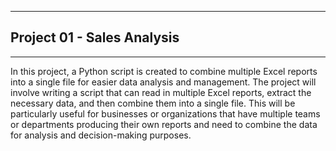  ---
 ## Project 01 - Sales Analysis
---
In this project, a Python script is created to combine multiple Excel reports into a single file for easier data analysis and management. The project will involve writing a script that can read in multiple Excel reports, extract the necessary data, and then combine them into a single file. This will be particularly useful for businesses or organizations that have multiple teams or departments producing their own reports and need to combine the data for analysis and decision-making purposes.